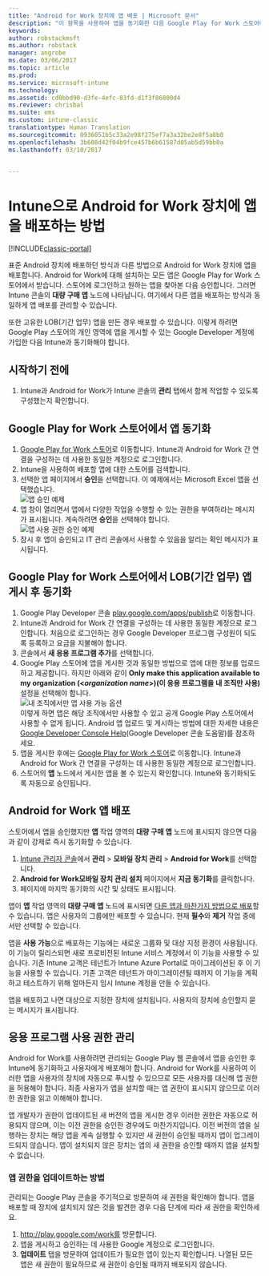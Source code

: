 ```yaml
---
title: "Android for Work 장치에 앱 배포 | Microsoft 문서"
description: "이 항목을 사용하여 앱을 동기화한 다음 Google Play for Work 스토어에서 Android for Work 장치로 배포합니다."
keywords: 
author: robstackmsft
ms.author: robstack
manager: angrobe
ms.date: 03/06/2017
ms.topic: article
ms.prod: 
ms.service: microsoft-intune
ms.technology: 
ms.assetid: cd0bbd90-d3fe-4efc-83fd-d1f3f86800d4
ms.reviewer: chrisbal
ms.suite: ems
ms.custom: intune-classic
translationtype: Human Translation
ms.sourcegitcommit: 0936051b5c33a2e98f275ef7a3a32be2e8f5a8b0
ms.openlocfilehash: 3b608d42f04b9fce457b6b61587d05ab5d59bb0a
ms.lasthandoff: 03/10/2017


---
```


# <a name="how-to-deploy-apps-to-android-for-work-devices-with-intune"></a>Intune으로 Android for Work 장치에 앱을 배포하는 방법

[!INCLUDE[classic-portal](../includes/classic-portal.md)]

표준 Android 장치에 배포하던 방식과 다른 방법으로 Android for Work 장치에 앱을 배포합니다. Android for Work에 대해 설치하는 모든 앱은 Google Play for Work 스토어에서 받습니다. 스토어에 로그인하고 원하는 앱을 찾아본 다음 승인합니다.
그러면 Intune 콘솔의 **대량 구매 앱** 노드에 나타납니다. 여기에서 다른 앱을 배포하는 방식과 동일하게 앱 배포를 관리할 수 있습니다.

또한 고유한 LOB(기간 업무) 앱을 만든 경우 배포할 수 있습니다. 이렇게 하려면 Google Play 스토어의 개인 영역에 앱을 게시할 수 있는 Google Developer 계정에 가입한 다음 Intune과 동기화해야 합니다.

## <a name="before-you-start"></a>시작하기 전에

1. Intune과 Android for Work가 Intune 콘솔의 **관리** 탭에서 함께 작업할 수 있도록 구성했는지 확인합니다.

## <a name="synchronize-an-app-from-the-google-play-for-work-store"></a>Google Play for Work 스토어에서 앱 동기화


1. [Google Play for Work 스토어](https://play.google.com/work)로 이동합니다. Intune과 Android for Work 간 연결을 구성하는 데 사용한 동일한 계정으로 로그인합니다.
2. Intune을 사용하여 배포할 앱에 대한 스토어를 검색합니다.
3. 선택한 앱 페이지에서 **승인**을 선택합니다. 이 예제에서는 Microsoft Excel 앱을 선택했습니다.<br>
  ![앱 승인 예제](media/approve.png)
4. 앱 창이 열리면서 앱에서 다양한 작업을 수행할 수 있는 권한을 부여하라는 메시지가 표시됩니다. 계속하려면 **승인**을 선택해야 합니다.<br>
  ![앱 사용 권한 승인 예제](media/approve-app-permissions.png)
5. 잠시 후 앱이 승인되고 IT 관리 콘솔에서 사용할 수 있음을 알리는 확인 메시지가 표시됩니다.

## <a name="publish-then-synchronize-a-line-of-business-app-from-the-google-play-for-work-store"></a>Google Play for Work 스토어에서 LOB(기간 업무) 앱 게시 후 동기화

1. Google Play Developer 콘솔 [play.google.com/apps/publish](https://play.google.com/apps/publish)로 이동합니다.
2. Intune과 Android for Work 간 연결을 구성하는 데 사용한 동일한 계정으로 로그인합니다. 처음으로 로그인하는 경우 Google Developer 프로그램 구성원이 되도록 등록하고 요금을 지불해야 합니다.
3. 콘솔에서 **새 응용 프로그램 추가**를 선택합니다.
4. Google Play 스토어에 앱을 게시한 것과 동일한 방법으로 앱에 대한 정보를 업로드하고 제공합니다. 하지만 아래와 같이 **Only make this application available to my organization (<*organization name*>)(이 응용 프로그램을 내 조직만 사용)** 설정을 선택해야 합니다.<br>
  ![내 조직에서만 앱 사용 가능 옵션](media/restrict.png)<br>
이렇게 하면 앱은 해당 조직에서만 사용할 수 있고 공개 Google Play 스토어에서 사용할 수 없게 됩니다.
Android 앱 업로드 및 게시하는 방법에 대한 자세한 내용은 [Google Developer Console Help](https://support.google.com/googleplay/android-developer/answer/113469)(Google Developer 콘솔 도움말)를 참조하세요.
5. 앱을 게시한 후에는 [Google Play for Work 스토어](https://play.google.com/work)로 이동합니다. Intune과 Android for Work 간 연결을 구성하는 데 사용한 동일한 계정으로 로그인합니다.
6. 스토어의 **앱** 노드에서 게시한 앱을 볼 수 있는지 확인합니다. Intune와 동기화되도록 자동으로 승인됩니다.

## <a name="deploy-an-android-for-work-app"></a>Android for Work 앱 배포

스토어에서 앱을 승인했지만 **앱** 작업 영역의 **대량 구매 앱** 노드에 표시되지 않으면 다음과 같이 강제로 즉시 동기화할 수 있습니다.

1. [Intune 관리자 콘솔](https://manage.microsoft.com)에서 **관리** > **모바일 장치 관리** > **Android for Work**를 선택합니다.
2. **Android for Work모바일 장치 관리 설치** 페이지에서 **지금 동기화**를 클릭합니다.
3. 페이지에 마지막 동기화의 시간 및 상태도 표시됩니다.

앱이 **앱** 작업 영역의 **대량 구매 앱** 노드에 표시되면 [다른 앱과 마찬가지 방법으로 배포](deploy-apps-in-microsoft-intune.md)할 수 있습니다. 앱은 사용자의 그룹에만 배포할 수 있습니다. 현재 **필수**와 **제거** 작업 중에서만 선택할 수 있습니다.

앱을 **사용 가능**으로 배포하는 기능에는 새로운 그룹화 및 대상 지정 환경이 사용됩니다. 이 기능이 릴리스되면 새로 프로비전된 Intune 서비스 계정에서 이 기능을 사용할 수 있습니다. 기존 Intune 고객은 테넌트가 Intune Azure Portal로 마이그레이션된 후 이 기능을 사용할 수 있습니다. 기존 고객은 테넌트가 마이그레이션될 때까지 이 기능을 계획하고 테스트하기 위해 얼마든지 임시 Intune 계정을 만들 수 있습니다.

앱을 배포하고 나면 대상으로 지정한 장치에 설치됩니다. 사용자의 장치에 승인할지 묻는 메시지가 표시됩니다.

## <a name="manage-app-permissions"></a>응용 프로그램 사용 권한 관리
Android for Work를 사용하려면 관리되는 Google Play 웹 콘솔에서 앱을 승인한 후 Intune에 동기화하고 사용자에게 배포해야 합니다.  Android for Work를 사용하여 이러한 앱을 사용자의 장치에 자동으로 푸시할 수 있으므로 모든 사용자를 대신해 앱 권한을 허용해야 합니다.  최종 사용자가 앱을 설치할 때는 앱 권한이 표시되지 않으므로 이러한 권한을 읽고 이해해야 합니다.

앱 개발자가 권한이 업데이트된 새 버전의 앱을 게시한 경우 이러한 권한은 자동으로 허용되지 않으며, 이는 이전 권한을 승인한 경우에도 마찬가지입니다. 이전 버전의 앱을 실행하는 장치는 해당 앱을 계속 실행할 수 있지만 새 권한이 승인될 때까지 앱이 업그레이드되지 않습니다. 앱이 설치되지 않은 장치는 앱의 새 권한을 승인할 때까지 앱을 설치할 수 없습니다.

### <a name="how-to-update-app-permissions"></a>앱 권한을 업데이트하는 방법

관리되는 Google Play 콘솔을 주기적으로 방문하여 새 권한을 확인해야 합니다. 앱을 배포할 때 장치에 설치되지 않은 것을 발견한 경우 다음 단계에 따라 새 권한을 확인하세요.

1. http://play.google.com/work를 방문합니다.
2. 앱을 게시하고 승인하는 데 사용한 Google 계정으로 로그인합니다.
3. **업데이트** 탭을 방문하여 업데이트가 필요한 앱이 있는지 확인합니다.  나열된 모든 앱은 새 권한이 필요하므로 새 권한이 승인될 때까지 배포되지 않습니다.  

